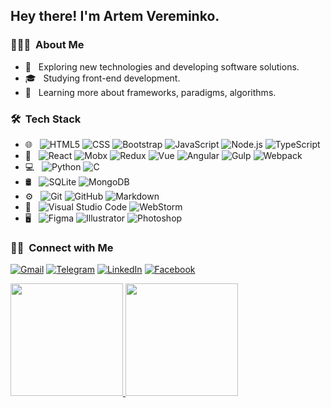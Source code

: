 ## Hey there! I'm Artem Vereminko.

### 👨🏻‍💻 &nbsp;About Me 

- 🤔 &nbsp; Exploring new technologies and developing software solutions.
- 🎓 &nbsp; Studying front-end development.
- 🌱 &nbsp; Learning more about frameworks, paradigms, algorithms.
<!-- - 💼 &nbsp; Working as a junior front-end developer. -->

### 🛠 &nbsp;Tech Stack


- 🌐 &nbsp;
  ![HTML5](https://img.shields.io/badge/-HTML5-333333?style=flat-square&logo=HTML5)
  ![CSS](https://img.shields.io/badge/-CSS-333333?style=flat-square&logo=CSS3&logoColor=1572B6)
  ![Bootstrap](https://img.shields.io/badge/-Bootstrap-333333?style=flat-square&logo=bootstrap&logoColor=563D7C)
  ![JavaScript](https://img.shields.io/badge/-JavaScript-333333?style=flat-square&logo=javascript)
  ![Node.js](https://img.shields.io/badge/-Node.js-333333?style=flat-square&logo=node.js)
  ![TypeScript](https://img.shields.io/badge/-TypeScript-333333?style=flat-square&logo=typescript&logoColor=007acc)
- 🧰 &nbsp;
  ![React](https://img.shields.io/badge/-React-333333?style=flat-square&logo=react)
  ![Mobx](https://img.shields.io/badge/-MobX-333333?style=flat-square&logo=mobx)
  ![Redux](https://img.shields.io/badge/-Redux-333333?style=flat-square&logo=redux)
  ![Vue](https://img.shields.io/badge/-Vue-333333?style=flat-square&logo=vue.js)
  ![Angular](https://img.shields.io/badge/-Angular-333333?style=flat-square&logo=angular&logoColor=DD0031)
  ![Gulp](https://img.shields.io/badge/-Gulp-333333?style=flat-square&logo=gulp)
  ![Webpack](https://img.shields.io/badge/-Webpack-333333?style=flat-square&logo=webpack)
- 💻 &nbsp;
  ![Python](https://img.shields.io/badge/-Python-333333?style=flat-square&logo=python)
  ![C](https://img.shields.io/badge/-C-333333?style=flat-square&logo=C&logoColor=00599C)
- 🛢 &nbsp;
  ![SQLite](https://img.shields.io/badge/-SQLite-333333?style=flat-square&logo=sqlite)
  ![MongoDB](https://img.shields.io/badge/-MongoDB-333333?style=flat-square&logo=mongodb)
- ⚙️ &nbsp;
  ![Git](https://img.shields.io/badge/-Git-333333?style=flat-square&logo=git)
  ![GitHub](https://img.shields.io/badge/-GitHub-333333?style=flat-square&logo=github)
  ![Markdown](https://img.shields.io/badge/-Markdown-333333?style=flat-square&logo=markdown)
- 🔧 &nbsp;
  ![Visual Studio Code](https://img.shields.io/badge/-Visual%20Studio%20Code-333333?style=flat-square&logo=visual-studio-code&logoColor=007ACC)
  ![WebStorm](https://img.shields.io/badge/-WebStorm-333333?style=flat-square&logo=webstorm)
- 🖥 &nbsp;
  ![Figma](https://img.shields.io/badge/-Figma-333333?style=flat-square&logo=figma)
  ![Illustrator](https://img.shields.io/badge/-Illustrator-333333?style=flat-square&logo=adobe-illustrator)
  ![Photoshop](https://img.shields.io/badge/-Photoshop-333333?style=flat-square&logo=adobe-photoshop)
  

### 🤝🏻 &nbsp;Connect with Me

[![Gmail](https://img.shields.io/badge/-Gmail-333333?style=for-the-badge&logo=gmail)](mailto:temaspsxxx@gmail.com)
[![Telegram](https://img.shields.io/badge/-Telegram-333333?style=for-the-badge&logo=telegram)](https://t.me/artem_veremienko)
[![LinkedIn](https://img.shields.io/badge/-LinkedIn-333333?style=for-the-badge&logo=linkedin&logoColor=0075B5)](https://www.linkedin.com/in/artem-veremienko/)
[![Facebook](https://img.shields.io/badge/-Facebook-333333?style=for-the-badge&logo=facebook)](https://www.facebook.com/ArtemVeremienko)


<a href="https://github.com/ArtemVeremienko">
  <img height="180em" src="https://github-readme-stats.vercel.app/api?username=ArtemVeremienko&theme=buefy&show_icons=true" />
  <img height="180em" src="https://github-readme-stats.vercel.app/api/top-langs/?username=ArtemVeremienko&theme=buefy&layout=compact" />
</a>
